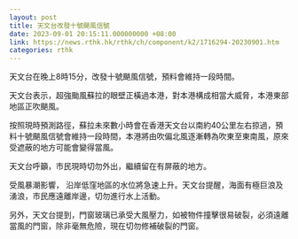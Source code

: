 ```yaml
---
layout: post
title: 天文台改發十號颶風信號
date: 2023-09-01 20:15:11.000000000 +08:00
link: https://news.rthk.hk/rthk/ch/component/k2/1716294-20230901.htm
categories: rthk
---
```


天文台在晚上8時15分，改發十號颶風信號，預料會維持一段時間。

天文台表示，超強颱風蘇拉的眼壁正橫過本港，對本港構成相當大威脅，本港東部地區正吹颶風。

按照現時預測路徑，蘇拉未來數小時會在香港天文台以南約40公里左右掠過，預料十號颶風信號會維持一段時間，本港將由吹偏北風逐漸轉為吹東至東南風，原來受遮蔽的地方可能會變得當風。

天文台呼籲，市民現時切勿外出，繼續留在有屏蔽的地方。

受風暴潮影響， 沿岸低窪地區的水位將急速上升。天文台提醒，海面有極巨浪及湧浪，市民應遠離岸邊，切勿進行水上活動。

另外，天文台提到，門窗玻璃已承受大風壓力，如被物件撞擊很易破裂，必須遠離當風的門窗，除非毫無危險，現在切勿修補破裂的門窗。
